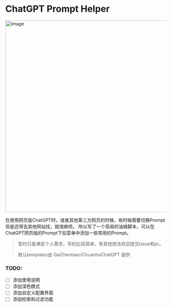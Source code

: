 # ChatGPT Prompt Helper

<img width="600" alt="image" src="https://user-images.githubusercontent.com/9513891/227092496-3c3ad146-5808-45f2-8ab2-00c683da6436.png">

在使用网页版ChatGPT时，或者其他第三方网页的时候，有时候需要切换Prompt但是还得去其他网站找，就很麻烦。
所以写了一个简易的油猴脚本，可以在ChatGPT网页版的Prompt下拉菜单中添加一些常用的Prompt。


> 暂时只是满足个人需求，写的比较简单，有其他想法欢迎提交issue和pr。

> 默认templates由 GaiZhenbiao/ChuanhuChatGPT 提供
 
### TODO:
- [ ] 添加使用说明
- [ ] 添加深色模式
- [ ] 添加自定义配置界面
- [ ] 添加检索和过滤功能
